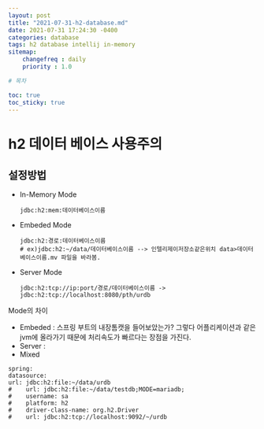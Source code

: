 ```yaml
---
layout: post
title: "2021-07-31-h2-database.md"
date: 2021-07-31 17:24:30 -0400 
categories: database
tags: h2 database intellij in-memory
sitemap:
    changefreq : daily
    priority : 1.0

# 목차

toc: true  
toc_sticky: true
---
```

# h2 데이터 베이스 사용주의
## 설정방법
- In-Memory Mode
    ```properties
    jdbc:h2:mem:데이터베이스이름
    ```
- Embeded Mode
    ```properties
    jdbc:h2:경로:데이터베이스이름
    # ex)jdbc:h2:~/data/데이터베이스이름 --> 인텔리제이저장소같은위치 data>데이터베이스이름.mv 파일을 바라봄.
    ```
- Server Mode
    ```properties
    jdbc:h2:tcp://ip:port/경로/데이터베이스이름 -> jdbc:h2:tcp://localhost:8080/pth/urdb  
    ```

Mode의 차이
- Embeded : 스프링 부트의 내장톰캣을 들어보았는가? 그렇다 어플리케이션과 같은 jvm에 올라가기 때문에 처리속도가 빠르다는 장점을 가진다.
- Server :
- Mixed
```properties
spring:
datasource:
url: jdbc:h2:file:~/data/urdb
#    url: jdbc:h2:file:~/data/testdb;MODE=mariadb;
#    username: sa
#    platform: h2
#    driver-class-name: org.h2.Driver
#    url: jdbc:h2:tcp://localhost:9092/~/urdb    

```

